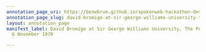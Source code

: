 ```yaml
---
annotation_page_uri: https://benwbrum.github.io/spokenweb-hackathon-development/annotations/david-bromige-at-sir-george-williams-university-the-poetry-series-6-november-1970-canvas-1-audience.json
annotation_page_slug: david-bromige-at-sir-george-williams-university-the-poetry-series-6-november-1970-canvas-1-audience
layout: annotation_page
manifest_label: David Bromige at Sir George Williams University, The Poetry Series,
  6 November 1970

---
```


